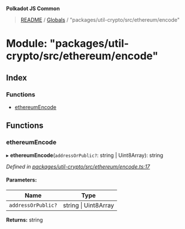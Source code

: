 **Polkadot JS Common**

> [README](../README.md) / [Globals](../globals.md) / "packages/util-crypto/src/ethereum/encode"

# Module: "packages/util-crypto/src/ethereum/encode"

## Index

### Functions

* [ethereumEncode](_packages_util_crypto_src_ethereum_encode_.md#ethereumencode)

## Functions

### ethereumEncode

▸ **ethereumEncode**(`addressOrPublic?`: string \| Uint8Array): string

*Defined in [packages/util-crypto/src/ethereum/encode.ts:17](https://github.com/polkadot-js/common/blob/dd1220ac/packages/util-crypto/src/ethereum/encode.ts#L17)*

#### Parameters:

Name | Type |
------ | ------ |
`addressOrPublic?` | string \| Uint8Array |

**Returns:** string
